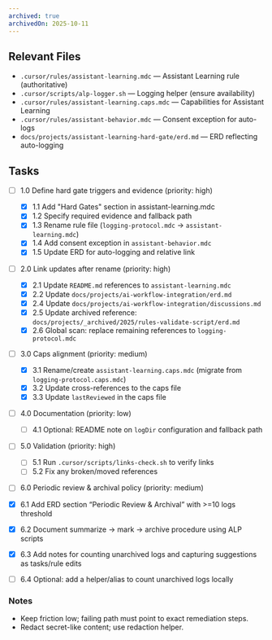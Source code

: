 ```yaml
---
archived: true
archivedOn: 2025-10-11
---
```


## Relevant Files

- `.cursor/rules/assistant-learning.mdc` — Assistant Learning rule (authoritative)
- `.cursor/scripts/alp-logger.sh` — Logging helper (ensure availability)
- `.cursor/rules/assistant-learning.caps.mdc` — Capabilities for Assistant Learning
- `.cursor/rules/assistant-behavior.mdc` — Consent exception for auto-logs
- `docs/projects/assistant-learning-hard-gate/erd.md` — ERD reflecting auto-logging

## Tasks

- [ ] 1.0 Define hard gate triggers and evidence (priority: high)

  - [x] 1.1 Add "Hard Gates" section in assistant-learning.mdc
  - [x] 1.2 Specify required evidence and fallback path
  - [x] 1.3 Rename rule file (`logging-protocol.mdc` → `assistant-learning.mdc`)
  - [x] 1.4 Add consent exception in `assistant-behavior.mdc`
  - [x] 1.5 Update ERD for auto-logging and relative link

- [ ] 2.0 Link updates after rename (priority: high)

  - [x] 2.1 Update `README.md` references to `assistant-learning.mdc`
  - [x] 2.2 Update `docs/projects/ai-workflow-integration/erd.md`
  - [x] 2.4 Update `docs/projects/ai-workflow-integration/discussions.md`
  - [x] 2.5 Update archived reference: `docs/projects/_archived/2025/rules-validate-script/erd.md`
  - [x] 2.6 Global scan: replace remaining references to `logging-protocol.mdc`

- [ ] 3.0 Caps alignment (priority: medium)

  - [x] 3.1 Rename/create `assistant-learning.caps.mdc` (migrate from `logging-protocol.caps.mdc`)
  - [x] 3.2 Update cross-references to the caps file
  - [x] 3.3 Update `lastReviewed` in the caps file

- [ ] 4.0 Documentation (priority: low)

  - [ ] 4.1 Optional: README note on `logDir` configuration and fallback path

- [ ] 5.0 Validation (priority: high)

  - [ ] 5.1 Run `.cursor/scripts/links-check.sh` to verify links
  - [ ] 5.2 Fix any broken/moved references

- [ ] 6.0 Periodic review & archival policy (priority: medium)

- [x] 6.1 Add ERD section “Periodic Review & Archival” with >=10 logs threshold
- [x] 6.2 Document summarize → mark → archive procedure using ALP scripts
- [x] 6.3 Add notes for counting unarchived logs and capturing suggestions as tasks/rule edits
- [ ] 6.4 Optional: add a helper/alias to count unarchived logs locally

### Notes

- Keep friction low; failing path must point to exact remediation steps.
- Redact secret-like content; use redaction helper.

